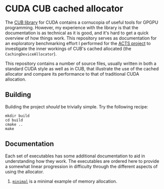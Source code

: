 # CUDA CUB cached allocator

The [CUB library](https://nvlabs.github.io/cub/) for CUDA contains a cornucopia
of useful tools for GPGPU programming. However, my experience with the library
is that the documentation is as technical as it is good, and it's hard to get a
quick overview of how things work. This repository serves as documentation for
an exploratory benchmarking effort I performed for the [ACTS
project](https://github.com/acts-project/acts/) to investigate the inner
workings of CUB's cached allocated (the `CachingDeviceAllocator`).

This repository contains a number of source files, usually written in both a
standard CUDA style as well as in CUB, that illustrate the use of the cached
allocator and compare its performance to that of traditional CUDA allocation.

## Building

Building the project _should_ be trivially simple. Try the following recipe:

```
mkdir build
cd build
cmake ..
make
```

## Documentation

Each set of executables has some additional documentation to aid in
understanding how they work. The executables are ordered here to provide a
somewhat linear progression in difficulty through the different aspects of using
the allocator.

1. [`minimal`](src/minimal/README.md) is a minimal example of memory allocation.